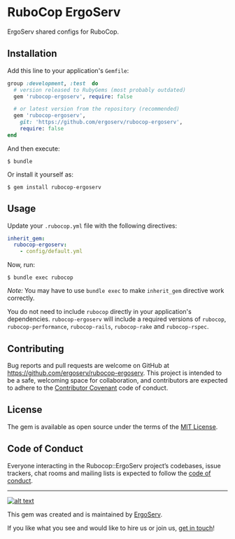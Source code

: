 # RuboCop ErgoServ

ErgoServ shared configs for RuboCop.

## Installation

Add this line to your application's `Gemfile`:

```ruby
group :development, :test  do
  # version released to RubyGems (most probably outdated)
  gem 'rubocop-ergoserv', require: false

  # or latest version from the repository (recommended)
  gem 'rubocop-ergoserv',
    git: 'https://github.com/ergoserv/rubocop-ergoserv',
    require: false
end
```

And then execute:

    $ bundle

Or install it yourself as:

    $ gem install rubocop-ergoserv

## Usage

Update your `.rubocop.yml` file with the following directives:

```yaml
inherit_gem:
  rubocop-ergoserv:
    - config/default.yml
```

Now, run:

    $ bundle exec rubocop

*Note:* You may have to use `bundle exec` to make `inherit_gem` directive work correctly.

You do not need to include `rubocop` directly in your application's dependencies. `rubocop-ergoserv` will include a required versions of `rubocop`, `rubocop-performance`, `rubocop-rails`, `rubocop-rake` and `rubocop-rspec`.

## Contributing

Bug reports and pull requests are welcome on GitHub at https://github.com/ergoserv/rubocop-ergoserv. This project is intended to be a safe, welcoming space for collaboration, and contributors are expected to adhere to the [Contributor Covenant](http://contributor-covenant.org) code of conduct.

## License

The gem is available as open source under the terms of the [MIT License](https://opensource.org/licenses/MIT).

## Code of Conduct

Everyone interacting in the Rubocop::ErgoServ project’s codebases, issue trackers, chat rooms and mailing lists is expected to follow the [code of conduct](https://github.com/[USERNAME]/rubocop-ergoserv/blob/master/CODE_OF_CONDUCT.md).

-------------------------------------------------------------------------------

[![alt text](https://raw.githubusercontent.com/ergoserv/rubocop-ergoserv/master/assets/ErgoServ_horizontalColor@sign+text+bg.png "ErgoServ - Web and Mobile Development Company")](https://www.ergoserv.com)

This gem was created and is maintained by [ErgoServ](https://www.ergoserv.com).

If you like what you see and would like to hire us or join us, [get in touch](https://www.ergoserv.com)!
